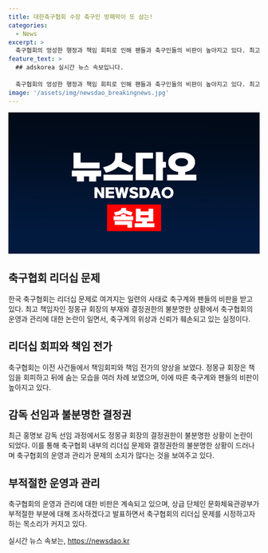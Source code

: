 ```yaml
---
title: 대한축구협회 수장 축구인 방패막이 또 삼는!
categories:
  - News
excerpt: >
  축구협회의 엉성한 행정과 책임 회피로 인해 팬들과 축구인들의 비판이 높아지고 있다. 최고 책임자인 정몽규 회장은 책임을 회피하며 행정적 간섭을 하지 않는 것으로 알려졌다. 이번 홍명보 감독 선임 과정에서도 축구인들이 희생되고, 정 위원장의 사퇴와 홍 감독의 선택에 대한 비난이 이어졌다. 이에 대한 정 회장의 설명은 없는 상황이며, 축구협회의 운영에 대한 조사가 이루어질 예정이다. 한국축구지도자협회는 정 회장의 즉각적인 퇴진을 촉구하고 있다. 부적절한 리더십으로 한국 축구의 위상이 추락하고 있음에 대한 우려가 커지고 있다.
feature_text: >
  ## adskorea 실시간 뉴스 속보입니다.

  축구협회의 엉성한 행정과 책임 회피로 인해 팬들과 축구인들의 비판이 높아지고 있다. 최고 책임자인 정몽규 회장은 책임을 회피하며 행정적 간섭을 하지 않는 것으로 알려졌다. 이번 홍명보 감독 선임 과정에서도 축구인들이 희생되고, 정 위원장의 사퇴와 홍 감독의 선택에 대한 비난이 이어졌다. 이에 대한 정 회장의 설명은 없는 상황이며, 축구협회의 운영에 대한 조사가 이루어질 예정이다. 한국축구지도자협회는 정 회장의 즉각적인 퇴진을 촉구하고 있다. 부적절한 리더십으로 한국 축구의 위상이 추락하고 있음에 대한 우려가 커지고 있다.
image: '/assets/img/newsdao_breakingnews.jpg'
---
```


<p><img src="/assets/img/newsdao_breakingnews.jpg" alt="adskorea 속보" /></p>

<h2 data-ke-size="size26">축구협회 리더십 문제</h2>

<p data-ke-size="size16">한국 축구협회는 리더십 문제로 여겨지는 일련의 사태로 축구계와 팬들의 비판을 받고 있다. 최고 책임자인 정몽규 회장의 부재와 결정권한의 불분명한 상황에서 축구협회의 운영과 관리에 대한 논란이 일면서, 축구계의 위상과 신뢰가 훼손되고 있는 실정이다.</p>

<h2 data-ke-size="size26">리더십 회피와 책임 전가</h2>

<p data-ke-size="size16">축구협회는 이전 사건들에서 책임회피와 책임 전가의 양상을 보였다. 정몽규 회장은 책임을 회피하고 뒤에 숨는 모습을 여러 차례 보였으며, 이에 따른 축구계와 팬들의 비판이 높아지고 있다.</p>

<h2 data-ke-size="size26">감독 선임과 불분명한 결정권</h2>

<p data-ke-size="size16">최근 홍명보 감독 선임 과정에서도 정몽규 회장의 결정권한이 불분명한 상황이 논란이 되었다. 이를 통해 축구협회 내부의 리더십 문제와 결정권한의 불분명한 상황이 드러나며 축구협회의 운영과 관리가 문제의 소지가 많다는 것을 보여주고 있다.</p>

<h2 data-ke-size="size26">부적절한 운영과 관리</h2>

<p data-ke-size="size16">축구협회의 운영과 관리에 대한 비판은 계속되고 있으며, 상급 단체인 문화체육관광부가 부적절한 부분에 대해 조사하겠다고 발표하면서 축구협회의 리더십 문제를 시정하고자 하는 목소리가 커지고 있다.</p>
실시간 뉴스 속보는, <a href="https://newsdao.kr" rel="dofollow">https://newsdao.kr</a>


